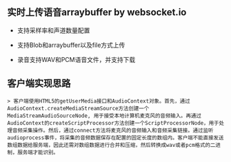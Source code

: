## 实时上传语音arraybuffer by websocket.io

* 支持采样率和声道数量配置

* 支持Blob和arraybuffer以及file方式上传

* 录音支持WAV和PCM语音文件，并支持下载

## 客户端实现思路

    > 客户端使用HTML5的getUserMedia接口和AudioContext对象。首先，通过AudioContext.createMediaStreamSource方法创建一个MediaStreamAudioSourceNode, 用于接受本地计算机麦克风的音频输入。再通过AudioContext的createScriptProcessor方法创建一个ScriptProcessorNode，用于处理音频采集操作。然后，通过connect方法将麦克风的音频输入和音频采集链接。通过监听audioprocess事件，将采集的音频数据保存在配置的固定长度的数组内。客户端不能直接发送数组数据给服务端，因此还需对数组数据进行合并和压缩，然后转换成wav或者pcm格式的二进制，服务端才能识别。